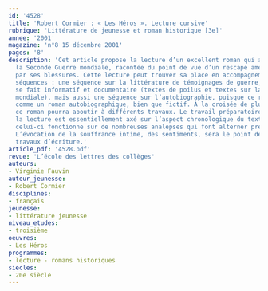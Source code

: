 ```yaml
---
id: '4528'
title: 'Robert Cormier : « Les Héros ». Lecture cursive'
rubrique: 'Littérature de jeunesse et roman historique [3e]'
annee: '2001'
magazine: 'n°8 15 décembre 2001'
pages: '8'
description: 'Cet article propose la lecture d’un excellent roman qui a pour thème
  la Seconde Guerre mondiale, racontée du point de vue d’un rescapé américain défiguré
  par ses blessures. Cette lecture peut trouver sa place en accompagnement de plusieurs
  séquences : une séquence sur la littérature de témoignages de guerre, où le récit
  se fait informatif et documentaire (textes de poilus et textes sur la Seconde Guerre
  mondiale), mais aussi une séquence sur l’autobiographie, puisque ce roman se présente
  comme un roman autobiographique, bien que fictif. À la croisée de plusieurs thèmes,
  ce roman pourra aboutir à différents travaux. Le travail préparatoire qui guidera
  la lecture est essentiellement axé sur l’aspect chronologique du texte. En effet,
  celui-ci fonctionne sur de nombreuses analepses qui font alterner présent et passé.
  L’évocation de la souffrance intime, des sentiments, sera le point de départ des
  travaux d’écriture.'
article_pdf: '4528.pdf'
revue: 'L’école des lettres des collèges'
auteurs:
- Virginie Fauvin
auteur_jeunesse:
- Robert Cormier
disciplines:
- français
jeunesse:
- littérature jeunesse
niveau_etudes:
- troisième
oeuvres:
- Les Héros
programmes:
- lecture - romans historiques
siecles:
- 20e siècle
---
```

